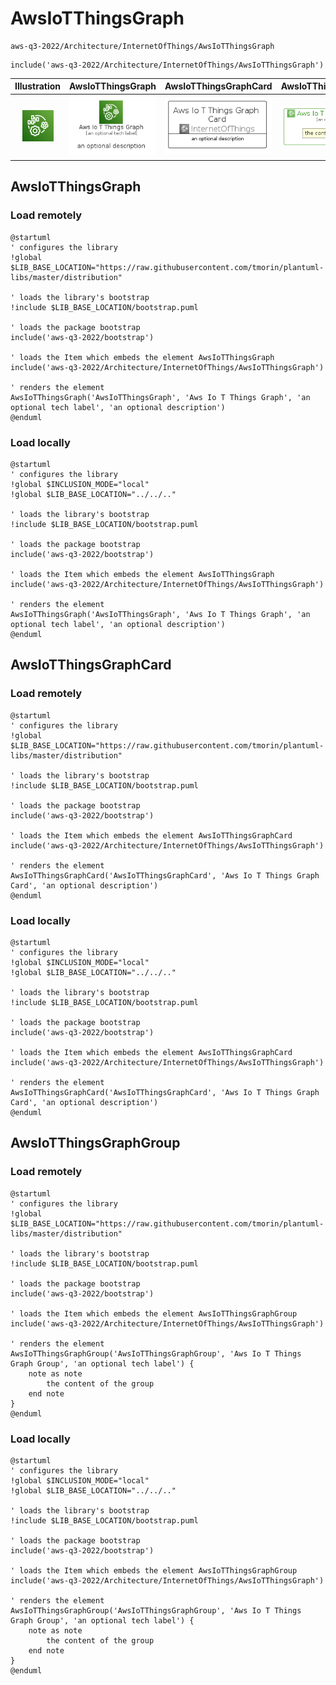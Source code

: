 # AwsIoTThingsGraph


```text
aws-q3-2022/Architecture/InternetOfThings/AwsIoTThingsGraph
```

```text
include('aws-q3-2022/Architecture/InternetOfThings/AwsIoTThingsGraph')
```



| Illustration | AwsIoTThingsGraph | AwsIoTThingsGraphCard | AwsIoTThingsGraphGroup |
| :---: | :---: | :---: | :---: |
| ![illustration for Illustration](../../../aws-q3-2022/Architecture/InternetOfThings/AwsIoTThingsGraph.png) | ![illustration for AwsIoTThingsGraph](../../../aws-q3-2022/Architecture/InternetOfThings/AwsIoTThingsGraph.Local.png) | ![illustration for AwsIoTThingsGraphCard](../../../aws-q3-2022/Architecture/InternetOfThings/AwsIoTThingsGraphCard.Local.png) | ![illustration for AwsIoTThingsGraphGroup](../../../aws-q3-2022/Architecture/InternetOfThings/AwsIoTThingsGraphGroup.Local.png) |




## AwsIoTThingsGraph

### Load remotely
```plantuml
@startuml
' configures the library
!global $LIB_BASE_LOCATION="https://raw.githubusercontent.com/tmorin/plantuml-libs/master/distribution"

' loads the library's bootstrap
!include $LIB_BASE_LOCATION/bootstrap.puml

' loads the package bootstrap
include('aws-q3-2022/bootstrap')

' loads the Item which embeds the element AwsIoTThingsGraph
include('aws-q3-2022/Architecture/InternetOfThings/AwsIoTThingsGraph')

' renders the element
AwsIoTThingsGraph('AwsIoTThingsGraph', 'Aws Io T Things Graph', 'an optional tech label', 'an optional description')
@enduml
```

### Load locally
```plantuml
@startuml
' configures the library
!global $INCLUSION_MODE="local"
!global $LIB_BASE_LOCATION="../../.."

' loads the library's bootstrap
!include $LIB_BASE_LOCATION/bootstrap.puml

' loads the package bootstrap
include('aws-q3-2022/bootstrap')

' loads the Item which embeds the element AwsIoTThingsGraph
include('aws-q3-2022/Architecture/InternetOfThings/AwsIoTThingsGraph')

' renders the element
AwsIoTThingsGraph('AwsIoTThingsGraph', 'Aws Io T Things Graph', 'an optional tech label', 'an optional description')
@enduml
```

## AwsIoTThingsGraphCard

### Load remotely
```plantuml
@startuml
' configures the library
!global $LIB_BASE_LOCATION="https://raw.githubusercontent.com/tmorin/plantuml-libs/master/distribution"

' loads the library's bootstrap
!include $LIB_BASE_LOCATION/bootstrap.puml

' loads the package bootstrap
include('aws-q3-2022/bootstrap')

' loads the Item which embeds the element AwsIoTThingsGraphCard
include('aws-q3-2022/Architecture/InternetOfThings/AwsIoTThingsGraph')

' renders the element
AwsIoTThingsGraphCard('AwsIoTThingsGraphCard', 'Aws Io T Things Graph Card', 'an optional description')
@enduml
```

### Load locally
```plantuml
@startuml
' configures the library
!global $INCLUSION_MODE="local"
!global $LIB_BASE_LOCATION="../../.."

' loads the library's bootstrap
!include $LIB_BASE_LOCATION/bootstrap.puml

' loads the package bootstrap
include('aws-q3-2022/bootstrap')

' loads the Item which embeds the element AwsIoTThingsGraphCard
include('aws-q3-2022/Architecture/InternetOfThings/AwsIoTThingsGraph')

' renders the element
AwsIoTThingsGraphCard('AwsIoTThingsGraphCard', 'Aws Io T Things Graph Card', 'an optional description')
@enduml
```

## AwsIoTThingsGraphGroup

### Load remotely
```plantuml
@startuml
' configures the library
!global $LIB_BASE_LOCATION="https://raw.githubusercontent.com/tmorin/plantuml-libs/master/distribution"

' loads the library's bootstrap
!include $LIB_BASE_LOCATION/bootstrap.puml

' loads the package bootstrap
include('aws-q3-2022/bootstrap')

' loads the Item which embeds the element AwsIoTThingsGraphGroup
include('aws-q3-2022/Architecture/InternetOfThings/AwsIoTThingsGraph')

' renders the element
AwsIoTThingsGraphGroup('AwsIoTThingsGraphGroup', 'Aws Io T Things Graph Group', 'an optional tech label') {
    note as note
        the content of the group
    end note
}
@enduml
```

### Load locally
```plantuml
@startuml
' configures the library
!global $INCLUSION_MODE="local"
!global $LIB_BASE_LOCATION="../../.."

' loads the library's bootstrap
!include $LIB_BASE_LOCATION/bootstrap.puml

' loads the package bootstrap
include('aws-q3-2022/bootstrap')

' loads the Item which embeds the element AwsIoTThingsGraphGroup
include('aws-q3-2022/Architecture/InternetOfThings/AwsIoTThingsGraph')

' renders the element
AwsIoTThingsGraphGroup('AwsIoTThingsGraphGroup', 'Aws Io T Things Graph Group', 'an optional tech label') {
    note as note
        the content of the group
    end note
}
@enduml
```

